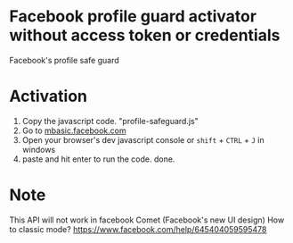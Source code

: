 # Facebook profile guard activator without access token or credentials
Facebook's profile safe guard

# Activation
1. Copy the javascript code. "profile-safeguard.js"
2. Go to [mbasic.facebook.com](https://mbasic.facebook.com/)
3. Open your browser's dev javascript console or `shift` + `CTRL` + `J` in windows
4. paste and hit enter to run the code. done.


# Note
This API will not work in facebook Comet (Facebook's new UI design)
How to classic mode? https://www.facebook.com/help/645404059595478
